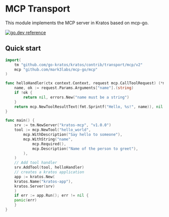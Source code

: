 # MCP Transport

This module implements the MCP server in Kratos based on mcp-go.

[![go.dev reference](https://img.shields.io/badge/go.dev-reference-007d9c?logo=go&logoColor=white&style=flat-square)](https://pkg.go.dev/github.com/go-kratos/kratos/contrib/transport/mcp/v2)

## Quick start
```go
import(
    tm "github.com/go-kratos/kratos/contrib/transport/mcp/v2"
    mcp "github.com/mark3labs/mcp-go/mcp"
)

func helloHandler(ctx context.Context, request mcp.CallToolRequest) (*mcp.CallToolResult, error) {
    name, ok := request.Params.Arguments["name"].(string)
    if !ok {
        return nil, errors.New("name must be a string")
    }
    return mcp.NewToolResultText(fmt.Sprintf("Hello, %s!", name)), nil
}

func main() {
    srv := tm.NewServer("kratos-mcp", "v1.0.0")
    tool := mcp.NewTool("hello_world",
        mcp.WithDescription("Say hello to someone"),
        mcp.WithString("name",
            mcp.Required(),
            mcp.Description("Name of the person to greet"),
        ),
    )
    // Add tool handler
    srv.AddTool(tool, helloHandler)
    // creates a kratos application
    app := kratos.New(
	kratos.Name("kratos-app"),
	kratos.Server(srv)
    )
    if err := app.Run(); err != nil {
	panic(err)
    }
}
```
